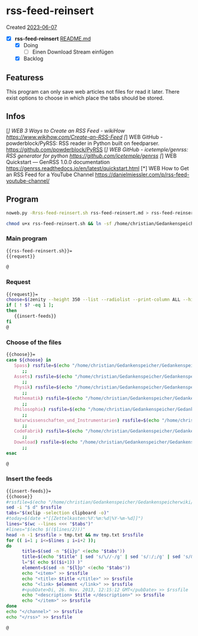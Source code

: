 # rss-feed-reinsert
Created [2023-06-07]()

- [X]  **rss-feed-reinsert**  [README.md](README.md)
   - [X] Doing
	  - [ ] Einen Download Stream einfügen
   - [X] Backlog

## Featuress

This program can only save web articles not files for read it later.
There exist options to choose in which place the tabs should be stored.

## Infos

[*] WEB 3 Ways to Create an RSS Feed - wikiHow
 https://www.wikihow.com/Create-an-RSS-Feed
[*] WEB GitHub - powderblock/PyRSS: RSS reader in Python built on feedparser.
 https://github.com/powderblock/PyRSS
[*] WEB GitHub - icetemple/genrss: RSS generator for python
 https://github.com/icetemple/genrss
[*] WEB Quickstart — GenRSS 1.0.0 documentation
 https://genrss.readthedocs.io/en/latest/quickstart.html
[*] WEB How to Get an RSS Feed for a YouTube Channel
 https://danielmiessler.com/p/rss-feed-youtube-channel/


## Program

```bash
noweb.py -Rrss-feed-reinsert.sh rss-feed-reinsert.md > rss-feed-reinsert.sh && echo 'fertig'
```


```bash
chmod u+x rss-feed-reinsert.sh && ln -sf /home/christian/Gedankenspeicher/Gedankenspeicherwiki/CodeFabrik/GedankenspeicherCoding/rss-feed-reinsert.sh ~/.local/bin/rss-feed-reinsert.sh && echo 'fertig'
```


### Main program

```bash
{{rss-feed-reinsert.sh}}=
{{request}}

@

```

### Request

```bash
{{request}}=
choose=$(zenity --height 350 --list --radiolist --print-column ALL --hide-header --column "Checkbox" --column "What" True Spass FALSE Assets FALSE Physik FALSE Mathematik FALSE Philosophie FALSE Naturwissenschaften_und_Instrumentarien FALSE CodeFabrik FALSE Download)
if [ ! $? -eq 1 ];
then
   {{insert-feeds}}
fi
@
```

### Choose of the files

```bash
{{choose}}=
case ${choose} in
   Spass) rssfile=$(echo "/home/christian/Gedankenspeicher/Gedankenspeicherwiki/Spaß_Stream/Spass_Stream-rss.md")
	  ;;
   Assets) rssfile=$(echo "/home/christian/Gedankenspeicher/Gedankenspeicherwiki/Assets/Assets-rss.md")
	  ;;
   Physik) rssfile=$(echo "/home/christian/Gedankenspeicher/Gedankenspeicherwiki/Physik/Physik-rss.md")
	  ;;
   Mathematik) rssfile=$(echo "/home/christian/Gedankenspeicher/Gedankenspeicherwiki/Mathematik/Mathematik-rss.md")
	  ;;
   Philosophie) rssfile=$(echo "/home/christian/Gedankenspeicher/Gedankenspeicherwiki/Philosophie/Philosophie-rss.md")
	  ;;
   Naturwissenschaften_und_Instrumentarien) rssfile=$(echo "/home/christian/Gedankenspeicher/Gedankenspeicherwiki/Naturwissenschaften_und_Instrumentarien/Naturwissenschaften_und_Instrumentarien-rss.md")
	  ;;
   CodeFabrik) rssfile=$(echo "/home/christian/Gedankenspeicher/Gedankenspeicherwiki/CodeFabrik/CodeFabrik-rss.md")
	  ;;
   Download) rssfile=$(echo "/home/christian/Gedankenspeicher/Gedankenspeicherwiki/CodeFabrik/Download-rss.md")
	  ;;
esac

@
```

### Insert the feeds

```bash
{{insert-feeds}}=
{{choose}}
#rssfile=$(echo "/home/christian/Gedankenspeicher/Gedankenspeicherwiki/CodeFabrik/rss-source.rss")
sed -i "$ d" $rssfile
tabs="$(xclip -selection clipboard -o)"
#today=$(date +"[[Zettelkasten:%Y:%m:%d|%Y-%m-%d]]")
lines="$(wc --lines <<< "$tabs")"
#lines="$(echo $(($lines/2)))"
head -n -1 $rssfile > tmp.txt && mv tmp.txt $rssfile
for (( i=1 ; i<=$lines ; i=i+2 ));
do
	  title=$(sed -n "${i}p" <(echo "$tabs"))
	  title=$(echo "$title" | sed 's/\//-/g' | sed 's/:/;/g' | sed 's/&/;/g' | sed "s/|/;/g" | sed "s/·/;/g" | sed "s/💤/;/g")
	  l="$( echo $(($i+1)) )"
	  element=$(sed -n "${l}p" <(echo "$tabs"))
	  echo "<item>" >> $rssfile
	  echo "<title> $title </title>" >> $rssfile
	  echo "<link> $element </link>" >> $rssfile
	  #<pubDate>Di, 26. Nov. 2013, 12:15:12 GMT</pubDate> >> $rssfile
	  echo "<description> $title </description>" >> $rssfile
	  echo "</item>" >> $rssfile
done
echo "</channel>" >> $rssfile
echo "</rss>" >> $rssfile

@

```
